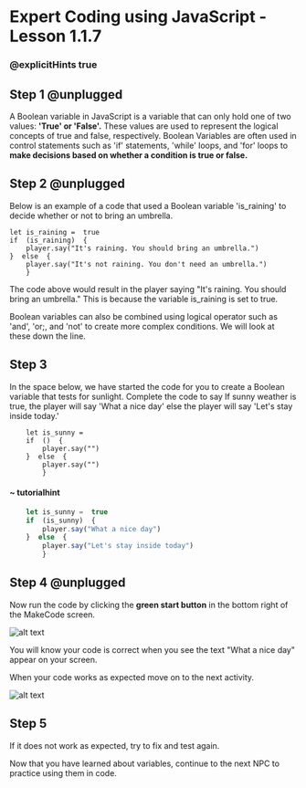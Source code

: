 # Expert Coding using JavaScript - Lesson 1.1.7
### @explicitHints true

## Step 1 @unplugged
A Boolean variable in JavaScript is a variable that can only hold one of two values: **'True' or 'False'.** These values are used to represent the logical concepts of true and false, respectively. Boolean Variables are often used in control statements such as 'if' statements, 'while' loops, and 'for' loops to **make decisions based on whether a condition is true or false.** 


## Step 2 @unplugged
Below is an example of a code that used a Boolean variable 'is_raining' to decide whether or not to bring an umbrella. 

    let is_raining =  true
    if  (is_raining)  {
	    player.say("It's raining. You should bring an umbrella.")
	}  else  {
		player.say("It's not raining. You don't need an umbrella.")
		}

The code above would result in the player saying "It's raining. You should bring an umbrella." This is because the variable is_raining is set to true. 

Boolean variables can also be combined using logical operator such as 'and', 'or;, and 'not' to create more complex conditions. We will look at these down the line.

## Step 3

In the space below, we have started the code for you to create a Boolean variable that tests for sunlight.  Complete the code to say If sunny weather is true, the player will say 'What a nice day' else the player will say 'Let's stay inside today.'
```template
    let is_sunny =  
    if  ()  {
	    player.say("")
	}  else  {
		player.say("")
		}
```

#### ~ tutorialhint

```javascript
    let is_sunny =  true
    if  (is_sunny)  {
	    player.say("What a nice day")
	}  else  {
		player.say("Let's stay inside today")
		}
```

## Step 4 @unplugged
Now run the code by clicking the **green start button** in the bottom right of the MakeCode screen. 

![alt text](https://expertjs.codingcredentials.com/Lesson1/1.1/1.JPG?raw=true "Start")

You will know your code is correct when you see the text "What a nice day" appear on your screen. 

When your code works as expected move on to the next activity. 

![alt text](https://expertjs.codingcredentials.com/Lesson1/1.1/1.7.png?raw=true "Code")

## Step 5

If it does not work as expected, try to fix and test again.

Now that you have learned about variables, continue to the next NPC to practice using them in code. 
